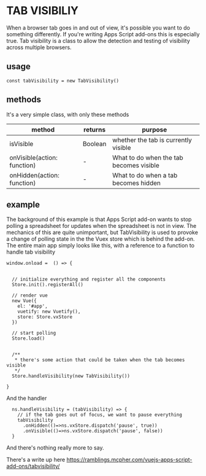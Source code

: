 

# TAB VISIBILIY

When a browser tab goes in and out of view, it's possible you want to do something differently. If you're writing Apps Script add-ons this is especially true. Tab visibility is a class to allow the detection and testing of visibility across multiple browsers.

## usage

````
const tabVisibility = new TabVisibility()
````

## methods

It's a very simple class, with only these methods

| method | returns | purpose |
| --- | --- | --- |
| isVisible | Boolean | whether the tab is currently visible |
| onVisible(action: function) | - | What to do when the tab becomes visible |
| onHidden(action: function) | - | What to do when a tab becomes hidden |

## example

The background of this example is that Apps Script add-on wants to stop polling a spreadsheet for updates when the spreadsheet is not in view. The mechanics of this are quite unimportant, but TabVisibility is used to provoke a change of polling state in the the Vuex store which is behind the add-on. The entire main app simply looks like this, with a reference to a function to handle tab visibility

````
window.onload =  () => {

   
  // initialize everything and register all the components
  Store.init().registerAll()
  
  // render vue
  new Vue({
    el: '#app',
    vuetify: new Vuetify(),
    store: Store.vxStore
  })
  
  // start polling
  Store.load()
 

  /**
   * there's some action that could be taken when the tab becomes visible
   */
  Store.handleVisibility(new TabVisibility())

}
````
And the handler 
````
  ns.handleVisibility = (tabVisibility) => {
    // if the tab goes out of focus, we want to pause everything
    tabVisibility
      .onHidden(()=>ns.vxStore.dispatch('pause', true))
      .onVisible(()=>ns.vxStore.dispatch('pause', false))
  }
````

And there's nothing really more to say.

There's a write up here https://ramblings.mcpher.com/vuejs-apps-script-add-ons/tabvisibility/


